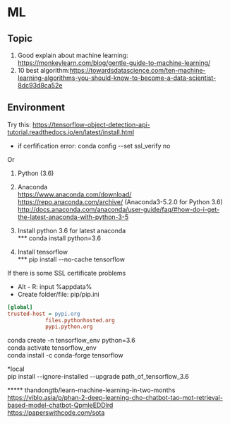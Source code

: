 # ML
## Topic
1. Good explain about machine learning: https://monkeylearn.com/blog/gentle-guide-to-machine-learning/
2. 10 best algorithm:https://towardsdatascience.com/ten-machine-learning-algorithms-you-should-know-to-become-a-data-scientist-8dc93d8ca52e

## Environment
Try this:
https://tensorflow-object-detection-api-tutorial.readthedocs.io/en/latest/install.html
* if cerfification error: conda config --set ssl_verify no

Or
1. Python (3.6)  
2. Anaconda  
https://www.anaconda.com/download/  
https://repo.anaconda.com/archive/  (Anaconda3-5.2.0  for Python 3.6)  
http://docs.anaconda.com/anaconda/user-guide/faq/#how-do-i-get-the-latest-anaconda-with-python-3-5  

3. Install python 3.6 for latest anaconda  
*** conda install python=3.6  

4. Install tensorflow  
*** pip install --no-cache tensorflow  

If there is some SSL certificate problems  
+ Alt - R: input %appdata%  
+ Create folder/file: pip/pip.ini  
```ini
[global]
trusted-host = pypi.org
			files.pythonhosted.org
			pypi.python.org
```
conda create -n tensorflow_env python=3.6  
conda activate tensorflow_env  
conda install -c conda-forge tensorflow  

*local  
pip install --ignore-installed --upgrade path_of_tensorflow_3.6  
  
  
  
   
  ***** thandongtb/learn-machine-learning-in-two-months  
  https://viblo.asia/p/phan-2-deep-learning-cho-chatbot-tao-mot-retrieval-based-model-chatbot-QpmleEDDlrd  
  https://paperswithcode.com/sota
